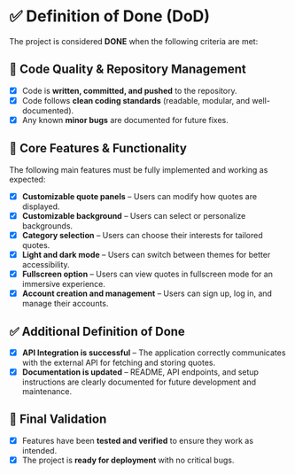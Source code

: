 # ✅ Definition of Done (DoD)

The project is considered **DONE** when the following criteria are met:

## 📌 Code Quality & Repository Management  
- [x] Code is **written, committed, and pushed** to the repository.  
- [x] Code follows **clean coding standards** (readable, modular, and well-documented).  
- [x] Any known **minor bugs** are documented for future fixes.  

## 🎯 Core Features & Functionality  
The following main features must be fully implemented and working as expected:  
- [x] **Customizable quote panels** – Users can modify how quotes are displayed.  
- [x] **Customizable background** – Users can select or personalize backgrounds.  
- [x] **Category selection** – Users can choose their interests for tailored quotes.  
- [x] **Light and dark mode** – Users can switch between themes for better accessibility.  
- [x] **Fullscreen option** – Users can view quotes in fullscreen mode for an immersive experience.  
- [x] **Account creation and management** – Users can sign up, log in, and manage their accounts.  

## ✅ Additional Definition of Done  
- [x] **API Integration is successful** – The application correctly communicates with the external API for fetching and storing quotes.  
- [x] **Documentation is updated** – README, API endpoints, and setup instructions are clearly documented for future development and maintenance.  

## 💯 Final Validation  
- [x] Features have been **tested and verified** to ensure they work as intended.  
- [x] The project is **ready for deployment** with no critical bugs.  
